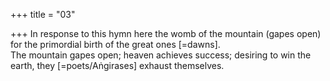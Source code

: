 +++
title = "03"

+++
In response to this hymn here the womb of the mountain (gapes open)  for the primordial birth of the great ones [=dawns].  
The mountain gapes open; heaven achieves success; desiring to win the  earth, they [=poets/Aṅgirases] exhaust themselves.  